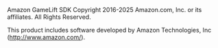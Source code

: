 Amazon GameLift SDK
Copyright 2016-2025 Amazon.com, Inc. or its affiliates. All Rights Reserved.

This product includes software developed by Amazon Technologies, Inc (http://www.amazon.com/).


